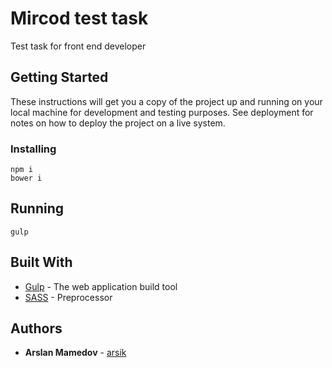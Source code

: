 # Mircod test task

Test task for front end developer

## Getting Started

These instructions will get you a copy of the project up and running on your local machine for development and testing purposes. See deployment for notes on how to deploy the project on a live system.

### Installing

```
npm i
bower i
```

## Running

```
gulp
```

## Built With

* [Gulp](https://gulpjs.com/) - The web application build tool
* [SASS](http://sass-lang.com/) - Preprocessor

## Authors

* **Arslan Mamedov** - [arsik](https://github.com/arsik)

